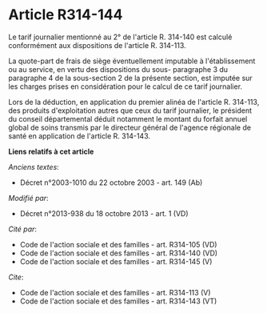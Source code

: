 # Article R314-144

Le tarif journalier mentionné au 2° de l'article R. 314-140 est calculé conformément aux dispositions de l'article R.
314-113. 

La quote-part de frais de siège éventuellement imputable à l'établissement ou au service, en vertu des dispositions du sous-
paragraphe 3 du paragraphe 4 de la sous-section 2 de la présente section, est imputée sur les charges prises en considération
pour le calcul de ce tarif journalier. 

Lors de la déduction, en application du premier alinéa de l'article R. 314-113, des produits d'exploitation autres que ceux
du tarif journalier, le président du conseil départemental déduit notamment le montant du forfait annuel global de soins
transmis par le directeur général de l'agence régionale de santé en application de l'article R. 314-143.

**Liens relatifs à cet article**

_Anciens textes_:

  - Décret n°2003-1010 du 22 octobre 2003 - art. 149 (Ab)

_Modifié par_:

  - Décret n°2013-938 du 18 octobre 2013 - art. 1 (VD)

_Cité par_:

  - Code de l'action sociale et des familles - art. R314-105 (VD)
  - Code de l'action sociale et des familles - art. R314-140 (VD)
  - Code de l'action sociale et des familles - art. R314-145 (V)

_Cite_:

  - Code de l'action sociale et des familles - art. R314-113 (V)
  - Code de l'action sociale et des familles - art. R314-143 (VT)
